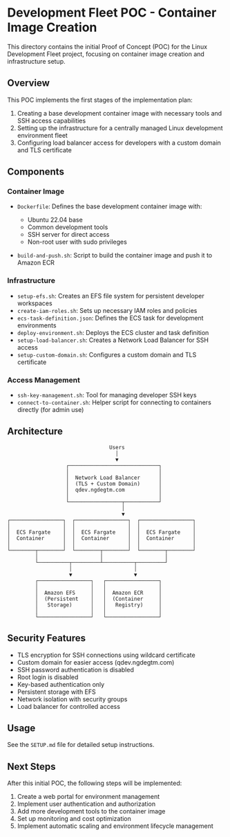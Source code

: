 # Development Fleet POC - Container Image Creation

This directory contains the initial Proof of Concept (POC) for the Linux Development Fleet project, focusing on container image creation and infrastructure setup.

## Overview

This POC implements the first stages of the implementation plan:
1. Creating a base development container image with necessary tools and SSH access capabilities
2. Setting up the infrastructure for a centrally managed Linux development environment fleet
3. Configuring load balancer access for developers with a custom domain and TLS certificate

## Components

### Container Image
- `Dockerfile`: Defines the base development container image with:
  - Ubuntu 22.04 base
  - Common development tools
  - SSH server for direct access
  - Non-root user with sudo privileges

- `build-and-push.sh`: Script to build the container image and push it to Amazon ECR

### Infrastructure
- `setup-efs.sh`: Creates an EFS file system for persistent developer workspaces
- `create-iam-roles.sh`: Sets up necessary IAM roles and policies
- `ecs-task-definition.json`: Defines the ECS task for development environments
- `deploy-environment.sh`: Deploys the ECS cluster and task definition
- `setup-load-balancer.sh`: Creates a Network Load Balancer for SSH access
- `setup-custom-domain.sh`: Configures a custom domain and TLS certificate

### Access Management
- `ssh-key-management.sh`: Tool for managing developer SSH keys
- `connect-to-container.sh`: Helper script for connecting to containers directly (for admin use)

## Architecture

```
                                 Users
                                   │
                                   ▼
                   ┌─────────────────────────────┐
                   │                             │
                   │  Network Load Balancer      │
                   │  (TLS + Custom Domain)      │
                   │  qdev.ngdegtm.com           │
                   │                             │
                   └─────────────────┬───────────┘
                                     │
                                     ▼
┌─────────────────┐  ┌─────────────────┐  ┌─────────────────┐
│                 │  │                 │  │                 │
│  ECS Fargate    │  │  ECS Fargate    │  │  ECS Fargate    │
│  Container      │  │  Container      │  │  Container      │
│                 │  │                 │  │                 │
└────────┬────────┘  └────────┬────────┘  └────────┬────────┘
         │                    │                    │
         └──────────┬─────────┴──────────┬─────────┘
                    │                    │
                    ▼                    ▼
         ┌─────────────────┐   ┌─────────────────┐
         │                 │   │                 │
         │  Amazon EFS     │   │  Amazon ECR     │
         │  (Persistent    │   │  (Container     │
         │   Storage)      │   │   Registry)     │
         │                 │   │                 │
         └─────────────────┘   └─────────────────┘
```

## Security Features

- TLS encryption for SSH connections using wildcard certificate
- Custom domain for easier access (qdev.ngdegtm.com)
- SSH password authentication is disabled
- Root login is disabled
- Key-based authentication only
- Persistent storage with EFS
- Network isolation with security groups
- Load balancer for controlled access

## Usage

See the `SETUP.md` file for detailed setup instructions.

## Next Steps

After this initial POC, the following steps will be implemented:

1. Create a web portal for environment management
2. Implement user authentication and authorization
3. Add more development tools to the container image
4. Set up monitoring and cost optimization
5. Implement automatic scaling and environment lifecycle management
